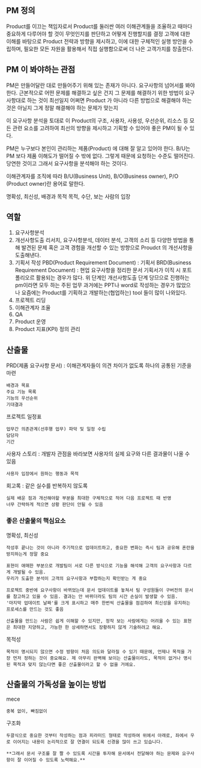 ```table-of-contents
```

## PM 정의
Product를 이끄는 책임자로서
Product를 둘러싼 여러 이해관계들을 조율하고 때마다 중요하게 다루어야 할 것이 무엇인지를 판단하고 어떻게 진행할지를 결정
고객에 대한 이해를 바탕으로 Product 전략과 방향을 제시하고, 이에 대한 구체적인 실행 방안을 수립하며, 필요한 모든 자원을 활용해서 직접 실행함으로써 더 나은 고객가치를 창출한다.


## PM 이 봐야하는 관점
PM은 만들어달란 대로 만들어주기 위해 있는 존재가 아니다.
요구사항의 넘어서를 봐야 한다.
근본적으로 어떤 문제를 해결하고 싶은 건지
그 문제를 해결하기 위한 방법이 요구사항대로 하는 것이 최선일지
어쩌면 Product 가 아니라 다른 방법으로 해결해야 하는 것은 아닐지
그게 정말 해결해야 하는 문제가 맞는지

이 요구사항 분석을 토대로 이 Product의 구조, 사용자, 사용성, 우선순위, 리소스 등 모든 관련 요소를 고려하여 최선의 방향을 제시하고 기획할 수 있어야 좋은 PM이 될 수 있다.

PM은 누구보다 본인이 관리하는 제품(Product) 에 대해 잘 알고 있어야 한다.
B/U는 PM 보다 제품 이해도가 떨어질 수 밖에 없다.
그렇게 때문에 요청하는 수준도 떨어진다. 당연한 것이고 그래서 요구사항을 분석해야 하는 것이다.

이해관계자를 조직에 따라 B/U(Business Unit), B/O(Business owner), P/O (Product owner)란 용어로 말한다.

명확성, 최신성, 배경과 목적
목적, 수단, 보는 사람의 입장



## 역할
1. 요구사항분석
2. 개선사항도출
   리서치, 요구사항분석, 데이터 분석, 고객의 소리 등 다양한 방법을 통해 발견된 문제 혹은 고객 경험을 개선할 수 있는 방향으로 Proudct 의 개선사항을 도출해낸다.
3. 기획서 작성
   PBD(Product Requirement Document) : 기획서
   BRD(Business Requirement Document) : 현업 요구사항을 정리한 문서
   기획서가 이직 시 포트폴리오르 활용되는 경우가 많다.
   위 단계인 개선사항도출 단계 당므으로 진행하는 pm이라면 모두 하는 주된 업무
   과거에는 PPT나 word로 작성하는 경우가 많았으나 요즘에는 Product를 기획하고 개발하는(협업하는) tool 들이 많이 나와있다.
4. 프로젝트 리딩
5. 이해관계자 조율
6. QA
7. Product 운영
8. Product 지표(KPI) 정의 관리



## 산출물
PRD(제품 요구사항 문서) : 이해관계자들이 의견 차이가 없도록 하나의 공통된 기준을 마련
```
배경과 목표
주요 기능 목록
기능의 우선순위
기대결과
```
프로젝트 일정표
```
업무간 의존관계(선후행 업무) 파악 및 일정 수립
담당자
기간
```
사용자 스토리 : 개발자 관점을 바라보면 사용자의 실제 요구와 다른 결과물이 나올 수 있음
```
사용자 입장에서 원하는 행동과 목적
```
회고록 : 같은 실수를 반복하지 않도록
```
실제 배운 점과 개선해야할 부분을 최대한 구체적으로 적어 다음 프로젝트 때 반영
너무 간략하게 적으면 상황 판단이 안될 수 있음
```

### 좋은 산출물의 핵심요소
명확성, 최신성

```
작성후 끝나는 것이 아니라 주기적으로 업데이트하고, 중요한 변화는 즉시 팀과 공유해 혼란을 방지하는게 정말 중요

표현이 애매한 부분으로 개발팀이 서로 다른 방식으로 기능을 해석해 고객의 요구사항과 다르게 개발될 수 있음.
우리가 도출한 분석이 고객의 요구사항과 부합하는지 확인받는 게 중요

프로젝트 중반에 요구사항이 바뀌었는데 문서 업데이트를 놓쳐서 팀 구성원들이 구버전의 문서를 참고하고 있을 수 있음. 결과는 안 바뀌더라도 팀의 시간 손실이 발생할 수 있음.
'마지막 업데이트 날짜'를 크게 표시하고 매주 한번씩 산출물을 점검하여 최신성을 유지하는 프로세스를 만드는 것도 좋음

산출물을 만드는 사람은 쉽게 이해할 수 있지만, 정작 보는 사람에게는 어려울 수 있는 표현은 최대한 지양하고, 가능한 한 상세하면서도 장황하지 않게 기술하려고 해요.
```

목적성
```
목적이 명시되지 않으면 수정 방향이 처음 의도와 달라질 수 있기 때문에, 언제나 목적을 가장 먼저 정하는 것이 중요해요. 제 아무리 완벽해 보이는 산출물이라도, 목적이 없거나 명시된 목적과 맞지 않는다면 좋은 산출물이라고 할 수 없을 거에요.
```

## 산출물의 가독성을 높이는 방법
mece 
```
중복 없이, 빠짐없이

```
구조화
```
두괄식으로 중요한 것부터 작성하는 점과 피라미드 형태로 작성하여 위에서 아래로, 좌에서 우로 이어지는 내용이 논리적으로 잘 연결이 되도록 신경을 많이 쓰고 있습니다.

**그래서 문서 구조를 잘 짤 수 있도록 시간을 투자해 문서에서 전달해야 하는 문제와 요구사항이 잘 이어질 수 있도록 노력해요.**
```